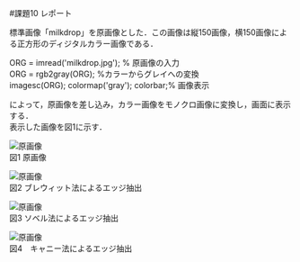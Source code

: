 #課題10 レポート  

標準画像「milkdrop」を原画像とした．この画像は縦150画像，横150画像による正方形のディジタルカラー画像である．  

ORG = imread('milkdrop.jpg'); % 原画像の入力  
ORG = rgb2gray(ORG); %カラーからグレイへの変換  
imagesc(ORG); colormap('gray'); colorbar;% 画像表示  

によって，原画像を差し込み，カラー画像をモノクロ画像に変換し，画面に表示する．  
表示した画像を図1に示す．  

![原画像](https://github.com/ShujiUno/kadai/blob/master/image/kadai10-1.png)  
図1 原画像  




![原画像](https://github.com/ShujiUno/kadai/blob/master/image/kadai10-2.png)  
図2 ブレウィット法によるエッジ抽出  



![原画像](https://github.com/ShujiUno/kadai/blob/master/image/kadai10-3.png)  
図3 ソベル法によるエッジ抽出  




![原画像](https://github.com/ShujiUno/kadai/blob/master/image/kadai10-4.png)  
図4　キャニー法によるエッジ抽出
